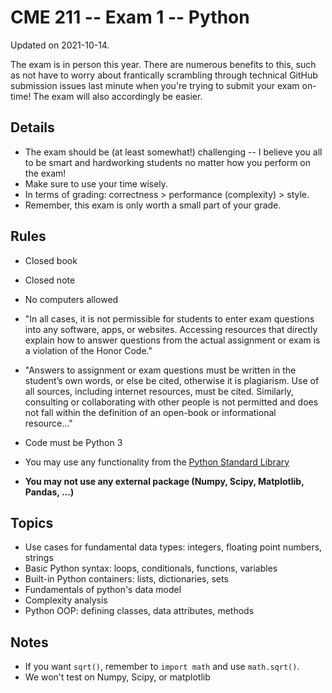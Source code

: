 # CME 211 -- Exam 1 -- Python
Updated on 2021-10-14.

The exam is in person this year. There are numerous benefits to this, such as not have to worry 
about frantically scrambling through technical GitHub submission issues last minute when you're 
trying to submit your exam on-time! The exam will also accordingly be easier.

## Details

* The exam should be (at least somewhat!) challenging -- I believe you all to be smart and hardworking
  students no matter how you perform on the exam!
* Make sure to use your time wisely.
* In terms of grading: correctness > performance (complexity) > style.
* Remember, this exam is only worth a small part of your grade.

## Rules

* Closed book
* Closed note
* No computers allowed
* "In all cases, it is not permissible for students to enter exam questions into any software, apps, or websites. Accessing resources that directly explain how to answer questions from the actual assignment or exam is a violation of the Honor Code."
* "Answers to assignment or exam questions must be written in the student’s own words, or else be cited, otherwise it is plagiarism. Use of all sources, including internet resources, must be cited. Similarly, consulting or collaborating with other people is not permitted and does not fall within the definition of an open-book or informational resource..."

* Code must be Python 3
* You may use any functionality from
  the [Python Standard Library](https://docs.python.org/3/library/index.html)
* **You may not use any external package (Numpy, Scipy, Matplotlib, Pandas, ...)**

## Topics

* Use cases for fundamental data types: integers, floating point numbers,
  strings
* Basic Python syntax: loops, conditionals, functions, variables
* Built-in Python containers: lists, dictionaries, sets
* Fundamentals of python's data model
* Complexity analysis
* Python OOP: defining classes, data attributes, methods

## Notes

* If you want `sqrt()`, remember to `import math` and use `math.sqrt()`.
* We won't test on Numpy, Scipy, or matplotlib
